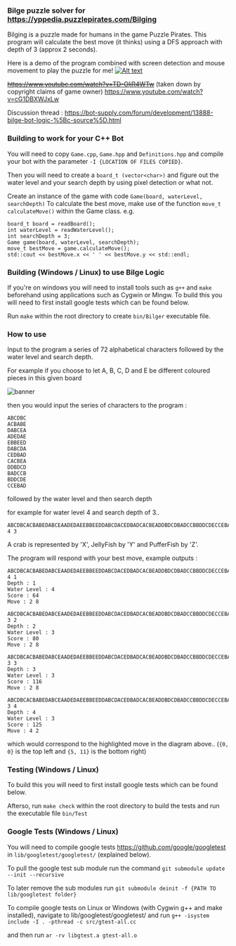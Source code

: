### Bilge puzzle solver for https://yppedia.puzzlepirates.com/Bilging
Bilging is a puzzle made for humans in the game Puzzle Pirates.
This program will calculate the best move (it thinks) using a DFS approach with depth of 3 (approx 2 seconds).

Here is a demo of the program combined with screen detection and mouse movement to play the puzzle for me!
[![Alt text](https://img.youtube.com/vi/cG1DBXWJxLw/0.jpg)](https://www.youtube.com/watch?v=cG1DBXWJxLw)

~~https://www.youtube.com/watch?v=TD-OIjR4WTw~~ (taken down by copyright claims of game owner)
https://www.youtube.com/watch?v=cG1DBXWJxLw

Discussion thread : https://bot-supply.com/forum/development/13888-bilge-bot-logic-%5Bc-source%5D.html

### Building to work for your C++ Bot
You will need to copy ```Game.cpp```, ```Game.hpp``` and ```Definitions.hpp``` and compile your bot with the parameter ```-I {LOCATION OF FILES COPIED}```.

Then you will need to create a ```board_t (vector<char>)``` and figure out the water level and your search depth
by using pixel detection or what not.

Create an instance of the game with code ```Game(board, waterLevel, searchDepth)```
To calculate the best move, make use of the function ```move_t calculateMove()``` within the Game class.
e.g.
```
board_t board = readBoard();
int waterLevel = readWaterLevel();
int searchDepth = 3;
Game game(board, waterLevel, searchDepth);
move_t bestMove = game.calculateMove();
std::cout << bestMove.x << ' ' << bestMove.y << std::endl;
```


### Building (Windows / Linux) to use Bilge Logic
If you're on windows you will need to install tools such as ```g++``` and ```make``` beforehand using applications such as Cygwin or Mingw.
To build this you will need to first install google tests which can be found below.

Run ```make``` within the root directory to create ```bin/Bilger``` executable file.

### How to use
Input to the program a series of 72 alphabetical characters followed by the water level and search depth.

For example if you choose to let A, B, C, D and E be different coloured pieces in this given board

![banner](http://i.imgur.com/x3R2xWa.png)

then you would input the series of characters to the program :
```
ABCDBC
ACBABE
DABCEA
ADEDAE
EBBEED
DABCDA
CEDBAD
CACBEA
DDBDCD
BADCCB
BDDCDE
CCEBAD
```
followed by the water level and then search depth

for example for water level 4 and search depth of 3..
```
ABCDBCACBABEDABCEAADEDAEEBBEEDDABCDACEDBADCACBEADDBDCDBADCCBBDDCDECCEBAD 4 3
```

A crab is represented by 'X', JellyFish by 'Y' and PufferFish by 'Z'.

The program will respond with your best move, example outputs :
```
ABCDBCACBABEDABCEAADEDAEEBBEEDDABCDACEDBADCACBEADDBDCDBADCCBBDDCDECCEBAD 4 1
Depth : 1
Water Level : 4
Score : 64
Move : 2 8
```

```
ABCDBCACBABEDABCEAADEDAEEBBEEDDABCDACEDBADCACBEADDBDCDBADCCBBDDCDECCEBAD 3 2
Depth : 2
Water Level : 3
Score : 80
Move : 2 8
```

```
ABCDBCACBABEDABCEAADEDAEEBBEEDDABCDACEDBADCACBEADDBDCDBADCCBBDDCDECCEBAD 3 3
Depth : 3
Water Level : 3
Score : 116
Move : 2 8
```

```
ABCDBCACBABEDABCEAADEDAEEBBEEDDABCDACEDBADCACBEADDBDCDBADCCBBDDCDECCEBAD 3 4
Depth : 4
Water Level : 3
Score : 125
Move : 4 2
```
which would correspond to the highlighted move in the diagram above.. (```{0, 0}``` is the top left and ```{5, 11}``` is the bottom right)

### Testing (Windows / Linux)
To build this you will need to first install google tests which can be found below.

Afterso, run ```make check``` within the root directory to build the tests and run the executable file ```bin/Test```

### Google Tests (Windows / Linux)
You will need to compile google tests https://github.com/google/googletest in ```lib/googletest/googletest/``` (explained below).

To pull the google test sub module run the command ```git submodule update --init --recursive```


To later remove the sub modules run ```git submodule deinit -f {PATH TO lib/googletest folder}```


To compile google tests on Linux or Windows (with Cygwin g++ and make installed), navigate to lib/googletest/googletest/ and run  ```g++ -isystem include -I . -pthread -c src/gtest-all.cc```


and then run  ```ar -rv libgtest.a gtest-all.o```
